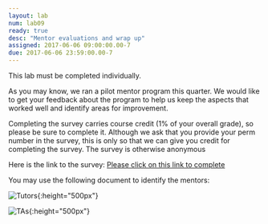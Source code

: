 ```yaml
---
layout: lab
num: lab09
ready: true
desc: "Mentor evaluations and wrap up"
assigned: 2017-06-06 09:00:00.00-7
due: 2017-06-06 23:59:00.00-7
---
```

<div markdown="1">

This lab must be completed individually.

As you may know, we ran a pilot mentor program this quarter.
We would like to get your feedback about the program to help us keep the aspects that worked well and identify areas for improvement.

Completing the survey carries course credit (1% of your overall grade), so please be sure to complete it. Although we ask that you provide your perm number in the survey, this is only so that we can give you credit for completing the survey. The survey is otherwise anonymous


Here is the link to the survey:
[Please click on this link to complete](https://goo.gl/forms/ifnnqRrZfa506y6g2)

You may use the following document to identify the mentors:

![Tutors](/lab/lab09/Spring2017-mentors/Slide1.PNG){:height="500px"}

![TAs](/lab/lab09/Spring2017-mentors/Slide2.PNG){:height="500px"}

</div>
